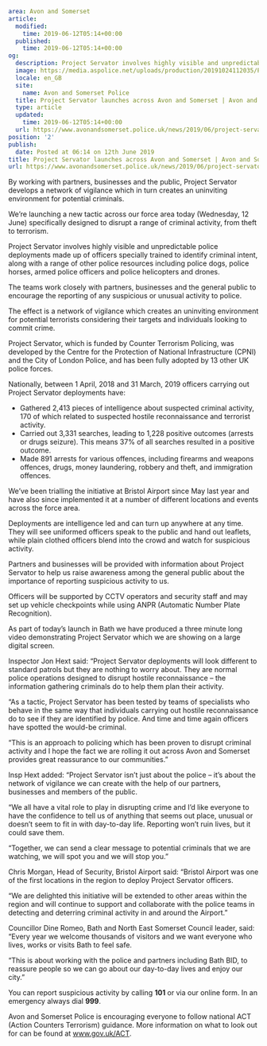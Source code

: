```yaml
area: Avon and Somerset
article:
  modified:
    time: 2019-06-12T05:14+00:00
  published:
    time: 2019-06-12T05:14+00:00
og:
  description: Project Servator involves highly visible and unpredictable police deployments made up of officers specially trained to identify criminal intent&#8230;
  image: https://media.aspolice.net/uploads/production/20191024112035/Project-Servator-web-image.jpg
  locale: en_GB
  site:
    name: Avon and Somerset Police
  title: Project Servator launches across Avon and Somerset | Avon and Somerset Police
  type: article
  updated:
    time: 2019-06-12T05:14+00:00
  url: https://www.avonandsomerset.police.uk/news/2019/06/project-servator-launches-across-avon-and-somerset/
position: '2'
publish:
  date: Posted at 06:14 on 12th June 2019
title: Project Servator launches across Avon and Somerset | Avon and Somerset Police
url: https://www.avonandsomerset.police.uk/news/2019/06/project-servator-launches-across-avon-and-somerset/
```

By working with partners, businesses and the public, Project Servator develops a network of vigilance which in turn creates an uninviting environment for potential criminals.

We’re launching a new tactic across our force area today (Wednesday, 12 June) specifically designed to disrupt a range of criminal activity, from theft to terrorism.

Project Servator involves highly visible and unpredictable police deployments made up of officers specially trained to identify criminal intent, along with a range of other police resources including police dogs, police horses, armed police officers and police helicopters and drones.

The teams work closely with partners, businesses and the general public to encourage the reporting of any suspicious or unusual activity to police.

The effect is a network of vigilance which creates an uninviting environment for potential terrorists considering their targets and individuals looking to commit crime.

Project Servator, which is funded by Counter Terrorism Policing, was developed by the Centre for the Protection of National Infrastructure (CPNI) and the City of London Police, and has been fully adopted by 13 other UK police forces.

Nationally, between 1 April, 2018 and 31 March, 2019 officers carrying out Project Servator deployments have:

 * Gathered 2,413 pieces of intelligence about suspected criminal activity, 170 of which related to suspected hostile reconnaissance and terrorist activity.
 * Carried out 3,331 searches, leading to 1,228 positive outcomes (arrests or drugs seizure). This means 37% of all searches resulted in a positive outcome.
 * Made 891 arrests for various offences, including firearms and weapons offences, drugs, money laundering, robbery and theft, and immigration offences.

We’ve been trialling the initiative at Bristol Airport since May last year and have also since implemented it at a number of different locations and events across the force area.

Deployments are intelligence led and can turn up anywhere at any time. They will see uniformed officers speak to the public and hand out leaflets, while plain clothed officers blend into the crowd and watch for suspicious activity.

Partners and businesses will be provided with information about Project Servator to help us raise awareness among the general public about the importance of reporting suspicious activity to us.

Officers will be supported by CCTV operators and security staff and may set up vehicle checkpoints while using ANPR (Automatic Number Plate Recognition).

As part of today’s launch in Bath we have produced a three minute long video demonstrating Project Servator which we are showing on a large digital screen.

Inspector Jon Hext said: “Project Servator deployments will look different to standard patrols but they are nothing to worry about. They are normal police operations designed to disrupt hostile reconnaissance – the information gathering criminals do to help them plan their activity.

“As a tactic, Project Servator has been tested by teams of specialists who behave in the same way that individuals carrying out hostile reconnaissance do to see if they are identified by police. And time and time again officers have spotted the would-be criminal.

“This is an approach to policing which has been proven to disrupt criminal activity and I hope the fact we are rolling it out across Avon and Somerset provides great reassurance to our communities.”

Insp Hext added: “Project Servator isn’t just about the police – it’s about the network of vigilance we can create with the help of our partners, businesses and members of the public.

“We all have a vital role to play in disrupting crime and I’d like everyone to have the confidence to tell us of anything that seems out place, unusual or doesn’t seem to fit in with day-to-day life. Reporting won’t ruin lives, but it could save them.

“Together, we can send a clear message to potential criminals that we are watching, we will spot you and we will stop you.”

Chris Morgan, Head of Security, Bristol Airport said: “Bristol Airport was one of the first locations in the region to deploy Project Servator officers.

“We are delighted this initiative will be extended to other areas within the region and will continue to support and collaborate with the police teams in detecting and deterring criminal activity in and around the Airport.”

Councillor Dine Romeo, Bath and North East Somerset Council leader, said: “Every year we welcome thousands of visitors and we want everyone who lives, works or visits Bath to feel safe.

“This is about working with the police and partners including Bath BID, to reassure people so we can go about our day-to-day lives and enjoy our city.”

You can report suspicious activity by calling **101** or via our online form. In an emergency always dial **999**.

Avon and Somerset Police is encouraging everyone to follow national ACT (Action Counters Terrorism) guidance. More information on what to look out for can be found at www.gov.uk/ACT.
